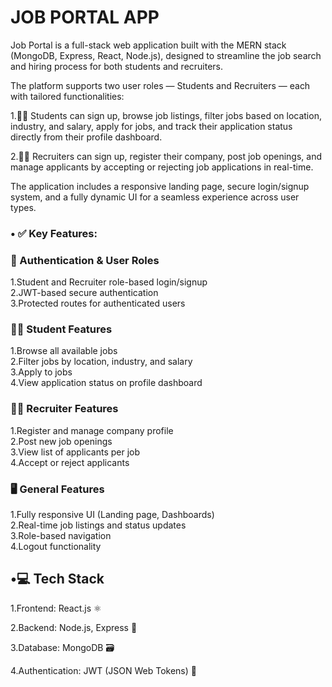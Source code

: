 # JOB PORTAL APP
Job Portal is a full-stack web application built with the MERN stack (MongoDB, Express, React, Node.js), designed to streamline the job search and hiring process for both students and recruiters.

The platform supports two user roles — Students and Recruiters — each with tailored functionalities:

1.🧑‍🎓 Students can sign up, browse job listings, filter jobs based on location, industry, and salary, apply for jobs, and track their application status directly from their profile dashboard.

2.🧑‍💼 Recruiters can sign up, register their company, post job openings, and manage applicants by accepting or rejecting job applications in real-time.

The application includes a responsive landing page, secure login/signup system, and a fully dynamic UI for a seamless experience across user types.

<h3>• ✅ Key Features:</h3>

<h3>👥 Authentication & User Roles</h3>

1.Student and Recruiter role-based login/signup<br>
2.JWT-based secure authentication<br>
3.Protected routes for authenticated users<br>

<h3>🧑‍🎓 Student Features</h3>

1.Browse all available jobs<br>
2.Filter jobs by location, industry, and salary<br>
3.Apply to jobs<br>
4.View application status on profile dashboard<br>

<h3>🧑‍💼 Recruiter Features</h3>

1.Register and manage company profile<br>
2.Post new job openings<br>
3.View list of applicants per job<br>
4.Accept or reject applicants<br>

<h3>🖥️ General Features</h3>

1.Fully responsive UI (Landing page, Dashboards)<br>
2.Real-time job listings and status updates<br>
3.Role-based navigation<br>
4.Logout functionality<br>

<h2>•💻 Tech Stack</h2>

1.Frontend: React.js ⚛️

2.Backend: Node.js, Express 🚀

3.Database: MongoDB 🗃️

4.Authentication: JWT (JSON Web Tokens) 🔑

